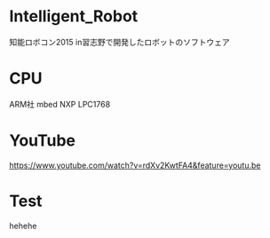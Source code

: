 # Intelligent_Robot
知能ロボコン2015 in習志野で開発したロボットのソフトウェア

# CPU
ARM社 mbed NXP LPC1768

# YouTube
https://www.youtube.com/watch?v=rdXv2KwtFA4&feature=youtu.be


# Test
hehehe
